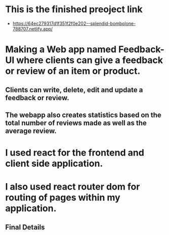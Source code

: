 # This is the finished preoject link
- https://64ec279317d1f351f2f0e202--splendid-bombolone-788707.netlify.app/

# Making a Web app named Feedback-UI where clients can give a feedback or review of an item or product.
## Clients can write, delete, edit and update a feedback or review.

## The webapp also creates statistics based on the total number of reviews made as well as the average review.

# I used react for the frontend and client side application.
# I also used react router dom for routing of pages within my application.

## Final Details
